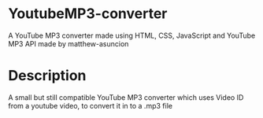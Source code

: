# YoutubeMP3-converter
A YouTube MP3 converter made using HTML, CSS, JavaScript and YouTube MP3 API made by matthew-asuncion
# Description
A small but still compatible YouTube MP3 converter which uses Video ID from a youtube video, to convert it in to a .mp3 file
